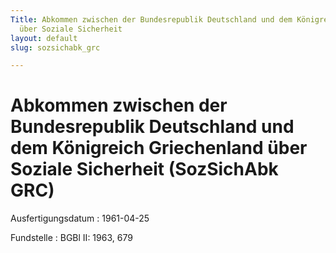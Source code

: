 ```yaml
---
Title: Abkommen zwischen der Bundesrepublik Deutschland und dem Königreich Griechenland
  über Soziale Sicherheit
layout: default
slug: sozsichabk_grc

---
```


# Abkommen zwischen der Bundesrepublik Deutschland und dem Königreich Griechenland über Soziale Sicherheit (SozSichAbk GRC)

Ausfertigungsdatum
:   1961-04-25

Fundstelle
:   BGBl II: 1963, 679


